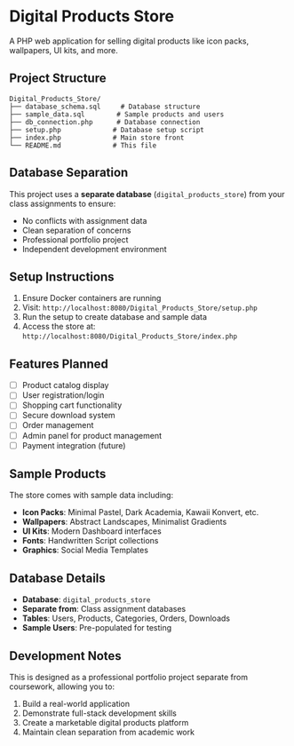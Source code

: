 # Digital Products Store

A PHP web application for selling digital products like icon packs, wallpapers, UI kits, and more.

## Project Structure
```
Digital_Products_Store/
├── database_schema.sql     # Database structure
├── sample_data.sql        # Sample products and users
├── db_connection.php      # Database connection
├── setup.php             # Database setup script
├── index.php             # Main store front
└── README.md             # This file
```

## Database Separation
This project uses a **separate database** (`digital_products_store`) from your class assignments to ensure:
- No conflicts with assignment data
- Clean separation of concerns
- Professional portfolio project
- Independent development environment

## Setup Instructions
1. Ensure Docker containers are running
2. Visit: `http://localhost:8080/Digital_Products_Store/setup.php`
3. Run the setup to create database and sample data
4. Access the store at: `http://localhost:8080/Digital_Products_Store/index.php`

## Features Planned
- [ ] Product catalog display
- [ ] User registration/login
- [ ] Shopping cart functionality
- [ ] Secure download system
- [ ] Order management
- [ ] Admin panel for product management
- [ ] Payment integration (future)

## Sample Products
The store comes with sample data including:
- **Icon Packs**: Minimal Pastel, Dark Academia, Kawaii Konvert, etc.
- **Wallpapers**: Abstract Landscapes, Minimalist Gradients
- **UI Kits**: Modern Dashboard interfaces
- **Fonts**: Handwritten Script collections
- **Graphics**: Social Media Templates

## Database Details
- **Database**: `digital_products_store`
- **Separate from**: Class assignment databases
- **Tables**: Users, Products, Categories, Orders, Downloads
- **Sample Users**: Pre-populated for testing

## Development Notes
This is designed as a professional portfolio project separate from coursework, allowing you to:
1. Build a real-world application
2. Demonstrate full-stack development skills
3. Create a marketable digital products platform
4. Maintain clean separation from academic work
